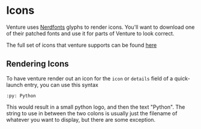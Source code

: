 # Icons
Venture uses [Nerdfonts](https://www.nerdfonts.com/#home) glyphs to render icons. You'll want to download one of their patched fonts and use it for parts of Venture to look correct.

The full set of icons that venture supports can be found [here](../venture/icons.py)

## Rendering Icons
To have venture render out an icon for the `icon` or `details` field of a quick-launch entry, you can use this syntax

```
:py: Python
```
This would result in a small python logo, and then the text "Python". The string to use in between the two colons is usually just the filename of whatever you want to display, but there are some exception.
